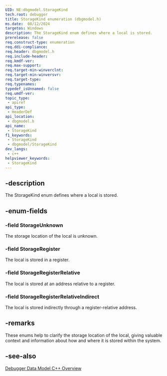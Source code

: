 ```yaml
---
UID: NE:dbgmodel.StorageKind
tech.root: debugger
title: StorageKind enumeration (dbgmodel.h)
ms.date:  08/12/2024
targetos: Windows
description: The StorageKind enum defines where a local is stored.  
prerelease: false
req.construct-type: enumeration
req.ddi-compliance: 
req.header: dbgmodel.h
req.include-header: 
req.kmdf-ver: 
req.max-support: 
req.target-min-winverclnt: 
req.target-min-winversvr: 
req.target-type: 
req.typenames: 
typedef_isUnnamed: false
req.umdf-ver: 
topic_type:
 - apiref
api_type:
 - HeaderDef
api_location:
 - dbgmodel.h
api_name:
 - StorageKind
f1_keywords:
 - StorageKind
 - dbgmodel/StorageKind
dev_langs:
 - c++
helpviewer_keywords:
 - StorageKind
---
```


## -description  
   
The StorageKind enum defines where a local is stored.  
   
## -enum-fields  
   
### -field StorageUnknown  
   
The storage location of the local is unknown.  
   
### -field StorageRegister  
   
The local is stored in a register.  
   
### -field StorageRegisterRelative  
   
The local is stored at an address relative to a register.  
   
### -field StorageRegisterRelativeIndirect  
   
The local is stored indirectly through a register-relative address.  
   
## -remarks  
   
These enums help to clarify the storage location of the local, giving valuable context and information about how and where it is stored within the system. 

## -see-also

[Debugger Data Model C++ Overview](/windows-hardware/drivers/debugger/data-model-cpp-overview)

